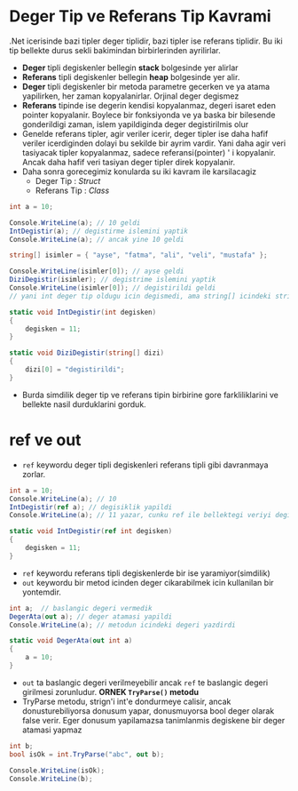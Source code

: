 # Deger Tip ve Referans Tip Kavrami
.Net icerisinde bazi tipler deger tiplidir, bazi tipler ise referans tiplidir. Bu iki tip bellekte durus sekli bakimindan birbirlerinden ayrilirlar.

* **Deger** tipli degiskenler bellegin **stack** bolgesinde yer alirlar
* **Referans** tipli degiskenler bellegin **heap** bolgesinde yer alir.
* **Deger** tipli degiskenler bir metoda parametre gecerken ve ya atama yapilirken, her zaman kopyalanirlar. Orjinal deger degismez
* **Referans** tipinde ise degerin kendisi kopyalanmaz, degeri isaret eden pointer kopyalanir. Boylece bir fonksiyonda ve ya baska bir bilesende gonderildigi zaman, islem yapildiginda deger degistirilmis olur
* Genelde referans tipler, agir veriler icerir, deger tipler ise daha hafif veriler icerdiginden dolayi bu sekilde bir ayrim vardir. Yani daha agir veri tasiyacak tipler kopyalanmaz, sadece referansi(pointer) ' i kopyalanir. Ancak daha hafif veri tasiyan deger tipler direk kopyalanir.
* Daha sonra gorecegimiz konularda su iki kavram ile karsilacagiz
    * Deger Tip : *Struct*
    * Referans Tip : *Class*
```C#
int a = 10;

Console.WriteLine(a); // 10 geldi
IntDegistir(a); // degistirme islemini yaptik
Console.WriteLine(a); // ancak yine 10 geldi

string[] isimler = { "ayse", "fatma", "ali", "veli", "mustafa" };

Console.WriteLine(isimler[0]); // ayse geldi
DiziDegistir(isimler); // degistrime islemini yaptik
Console.WriteLine(isimler[0]); // degistirildi geldi
// yani int deger tip oldugu icin degismedi, ama string[] icindeki string degisken referans tip oldugu icin degisti.

static void IntDegistir(int degisken)
{
    degisken = 11;
}

static void DiziDegistir(string[] dizi)
{
    dizi[0] = "degistirildi";
}
```
* Burda simdilik deger tip ve referans tipin birbirine gore farkliliklarini ve bellekte nasil durduklarini gorduk.
# ref ve out
* `ref` keywordu deger tipli degiskenleri referans tipli gibi davranmaya zorlar.
```C#
int a = 10;
Console.WriteLine(a); // 10
IntDegistir(ref a); // degisiklik yapildi
Console.WriteLine(a); // 11 yazar, cunku ref ile bellektegi veriyi degistirmis olduk

static void IntDegistir(ref int degisken)
{
    degisken = 11;
}
```
* `ref` keywordu referans tipli degiskenlerde bir ise yaramiyor(simdilik)
* `out` keywordu bir metod icinden deger cikarabilmek icin kullanilan bir yontemdir.
```C#
int a;  // baslangic degeri vermedik
DegerAta(out a); // deger atamasi yapildi
Console.WriteLine(a); // metodun icindeki degeri yazdirdi

static void DegerAta(out int a)
{
    a = 10;
}
```
* `out` ta baslangic degeri verilmeyebilir ancak `ref` te baslangic degeri girilmesi zorunludur.
**ORNEK `TryParse()` metodu**
* TryParse metodu, strign'i int'e dondurmeye calisir, ancak donusturebiliyorsa donusum yapar, donusmuyorsa bool deger olarak false verir. Eger donusum yapilamazsa tanimlanmis degiskene bir deger atamasi yapmaz
```C#
int b;
bool isOk = int.TryParse("abc", out b);

Console.WriteLine(isOk);
Console.WriteLine(b);
```
